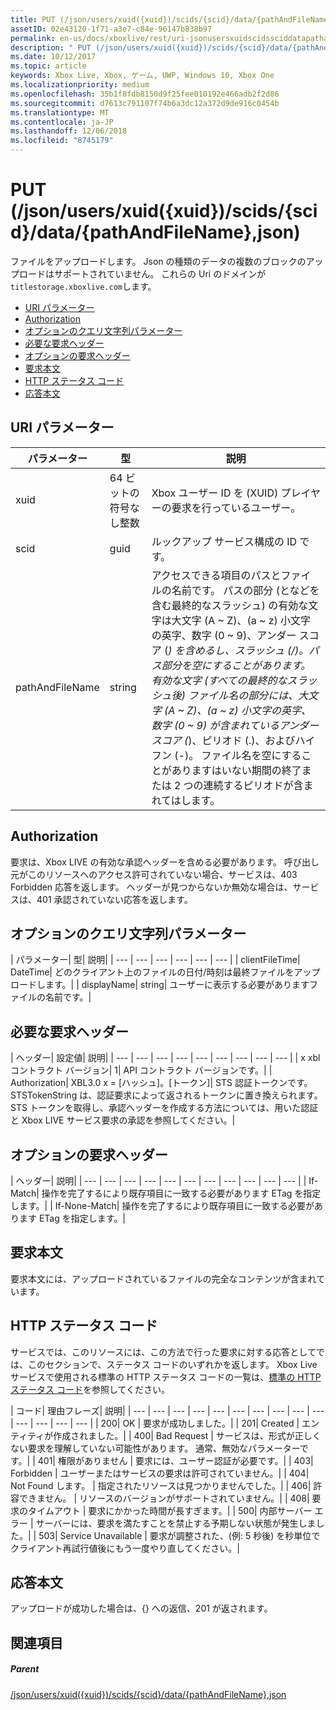 ```yaml
---
title: PUT (/json/users/xuid({xuid})/scids/{scid}/data/{pathAndFileName},json)
assetID: 02e43120-1f71-a3e7-c84e-96147b838b97
permalink: en-us/docs/xboxlive/rest/uri-jsonusersxuidscidssciddatapathandfilenametype-put.html
description: " PUT (/json/users/xuid({xuid})/scids/{scid}/data/{pathAndFileName},json)"
ms.date: 10/12/2017
ms.topic: article
keywords: Xbox Live, Xbox, ゲーム, UWP, Windows 10, Xbox One
ms.localizationpriority: medium
ms.openlocfilehash: 35b1f8fdb8150d9f25fee010192e466adb2f2d86
ms.sourcegitcommit: d7613c791107f74b6a3dc12a372d9de916c0454b
ms.translationtype: MT
ms.contentlocale: ja-JP
ms.lasthandoff: 12/06/2018
ms.locfileid: "8745179"
---
```

# <a name="put-jsonusersxuidxuidscidssciddatapathandfilenamejson"></a>PUT (/json/users/xuid({xuid})/scids/{scid}/data/{pathAndFileName},json)
ファイルをアップロードします。 Json の種類のデータの複数のブロックのアップロードはサポートされていません。 これらの Uri のドメインが`titlestorage.xboxlive.com`します。
 
  * [URI パラメーター](#ID4EX)
  * [Authorization](#ID4EEB)
  * [オプションのクエリ文字列パラメーター](#ID4ERB)
  * [必要な要求ヘッダー](#ID4EXC)
  * [オプションの要求ヘッダー](#ID4EAE)
  * [要求本文](#ID4EDF)
  * [HTTP ステータス コード](#ID4EOF)
  * [応答本文](#ID4EBDAC)
 
<a id="ID4EX"></a>

 
## <a name="uri-parameters"></a>URI パラメーター 
 
| パラメーター| 型| 説明| 
| --- | --- | --- | 
| xuid| 64 ビットの符号なし整数| Xbox ユーザー ID を (XUID) プレイヤーの要求を行っているユーザー。| 
| scid| guid| ルックアップ サービス構成の ID です。| 
| pathAndFileName| string| アクセスできる項目のパスとファイルの名前です。 パスの部分 (となどを含む最終的なスラッシュ) の有効な文字は大文字 (A ~ Z)、(a ~ z) 小文字の英字、数字 (0 ~ 9)、アンダー スコア (_) を含めるし、スラッシュ (/)。パス部分を空にすることがあります。有効な文字 (すべての最終的なスラッシュ後) ファイル名の部分には、大文字 (A ~ Z)、(a ~ z) 小文字の英字、数字 (0 ~ 9) が含まれているアンダー スコア (_)、ピリオド (.)、およびハイフン (-)。 ファイル名を空にすることがありますはいない期間の終了または 2 つの連続するピリオドが含まれてはします。| 
  
<a id="ID4EEB"></a>

 
## <a name="authorization"></a>Authorization 
 
要求は、Xbox LIVE の有効な承認ヘッダーを含める必要があります。 呼び出し元がこのリソースへのアクセス許可されていない場合、サービスは、403 Forbidden 応答を返します。 ヘッダーが見つからないか無効な場合は、サービスは、401 承認されていない応答を返します。 
  
<a id="ID4ERB"></a>

 
## <a name="optional-query-string-parameters"></a>オプションのクエリ文字列パラメーター 
 
| パラメーター| 型| 説明| 
| --- | --- | --- | --- | --- | --- | 
| clientFileTime| DateTime| どのクライアント上のファイルの日付/時刻は最終ファイルをアップロードします。| 
| displayName| string| ユーザーに表示する必要がありますファイルの名前です。| 
  
<a id="ID4EXC"></a>

 
## <a name="required-request-headers"></a>必要な要求ヘッダー
 
| ヘッダー| 設定値| 説明| 
| --- | --- | --- | --- | --- | --- | --- | --- | --- | 
| x xbl コントラクト バージョン| 1| API コントラクト バージョンです。| 
| Authorization| XBL3.0 x = [ハッシュ]。[トークン]| STS 認証トークンです。 STSTokenString は、認証要求によって返されるトークンに置き換えられます。 STS トークンを取得し、承認ヘッダーを作成する方法については、用いた認証と Xbox LIVE サービス要求の承認を参照してください。| 
  
<a id="ID4EAE"></a>

 
## <a name="optional-request-headers"></a>オプションの要求ヘッダー
 
| ヘッダー| 説明| 
| --- | --- | --- | --- | --- | --- | --- | --- | --- | --- | --- | 
| If-Match| 操作を完了するにより既存項目に一致する必要があります ETag を指定します。| 
| If-None-Match| 操作を完了するにより既存項目に一致する必要があります ETag を指定します。| 
  
<a id="ID4EDF"></a>

 
## <a name="request-body"></a>要求本文 
 
要求本文には、アップロードされているファイルの完全なコンテンツが含まれています。 
  
<a id="ID4EOF"></a>

 
## <a name="http-status-codes"></a>HTTP ステータス コード 
 
サービスでは、このリソースには、この方法で行った要求に対する応答としてでは、このセクションで、ステータス コードのいずれかを返します。 Xbox Live サービスで使用される標準の HTTP ステータス コードの一覧は、[標準の HTTP ステータス コード](../../additional/httpstatuscodes.md)を参照してください。
 
| コード| 理由フレーズ| 説明| 
| --- | --- | --- | --- | --- | --- | --- | --- | --- | --- | --- | --- | --- | --- | 
| 200| OK | 要求が成功しました。| 
| 201| Created | エンティティが作成されました。| 
| 400| Bad Request | サービスは、形式が正しくない要求を理解していない可能性があります。 通常、無効なパラメーターです。| 
| 401| 権限がありません | 要求には、ユーザー認証が必要です。| 
| 403| Forbidden | ユーザーまたはサービスの要求は許可されていません。| 
| 404| Not Found します。 | 指定されたリソースは見つかりませんでした。| 
| 406| 許容できません。 | リソースのバージョンがサポートされていません。| 
| 408| 要求のタイムアウト | 要求にかかった時間が長すぎます。| 
| 500| 内部サーバー エラー | サーバーには、要求を満たすことを禁止する予期しない状態が発生しました。| 
| 503| Service Unavailable | 要求が調整された、(例: 5 秒後) を秒単位でクライアント再試行値後にもう一度やり直してください。| 
  
<a id="ID4EBDAC"></a>

 
## <a name="response-body"></a>応答本文 
 
アップロードが成功した場合は、{} への返信、201 が返されます。
  
<a id="ID4EODAC"></a>

 
## <a name="see-also"></a>関連項目
 
<a id="ID4EQDAC"></a>

 
##### <a name="parent"></a>Parent  

[/json/users/xuid({xuid})/scids/{scid}/data/{pathAndFileName},json](uri-jsonusersxuidscidssciddatapathandfilenametype.md)

   